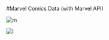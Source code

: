 #Marvel Comics Data (with Marvel API)

![m](https://user-images.githubusercontent.com/63796943/201482411-cd0a9e21-ebe7-45e3-aa8f-c6f51949080a.png)

![i](https://user-images.githubusercontent.com/63796943/201482412-0d6562ee-07d3-4ccb-86fa-983708a25ae3.png)
